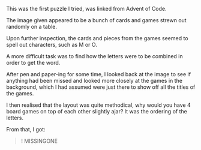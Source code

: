 This was the first puzzle I tried, was linked from Advent of Code.

The image given appeared to be a bunch of cards and games strewn out randomly on a table.

Upon further inspection, the cards and pieces from the games seemed to spell out characters, such as M or O.

A more difficult task was to find how the letters were to be combined in order to get the word. 

After pen and paper-ing for some time, I looked back at the image to see if anything had been missed and looked more closely at the games in the background, which I had assumed were just there to show off all the titles of the games.

I then realised that the layout was quite methodical, why would you have 4 board games on top of each other slightly ajar? It was the ordering of the letters.

From that, I got:

>! MISSINGONE
